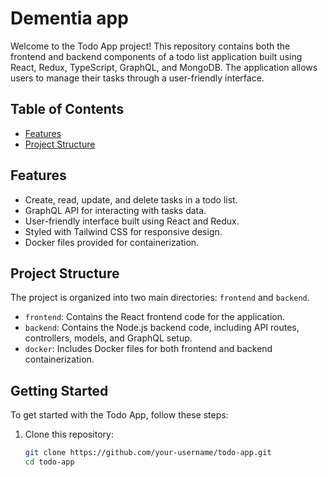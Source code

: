 # Dementia app

Welcome to the Todo App project! This repository contains both the frontend and backend components of a todo list application built using React, Redux, TypeScript, GraphQL, and MongoDB. The application allows users to manage their tasks through a user-friendly interface.

## Table of Contents

- [Features](#features)
- [Project Structure](#project-structure)

[//]: # (- [Getting Started]&#40;#getting-started&#41;)

[//]: # (- [Usage]&#40;#usage&#41;)

[//]: # (- [Technologies Used]&#40;#technologies-used&#41;)

[//]: # (- [Contributing]&#40;#contributing&#41;)

[//]: # (- [License]&#40;#license&#41;)

## Features

- Create, read, update, and delete tasks in a todo list.
- GraphQL API for interacting with tasks data.
- User-friendly interface built using React and Redux.
- Styled with Tailwind CSS for responsive design.
- Docker files provided for containerization.

## Project Structure

The project is organized into two main directories: `frontend` and `backend`.

- `frontend`: Contains the React frontend code for the application.
- `backend`: Contains the Node.js backend code, including API routes, controllers, models, and GraphQL setup.
- `docker`: Includes Docker files for both frontend and backend containerization.

## Getting Started

To get started with the Todo App, follow these steps:

1. Clone this repository:

   ```bash
   git clone https://github.com/your-username/todo-app.git
   cd todo-app
   ```
